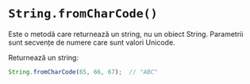 # `String.fromCharCode()`

Este o metodă care returnează un string, nu un obiect String. Parametrii sunt secvențe de numere care sunt valori Unicode.

Returnează un string:

```javascript
String.fromCharCode(65, 66, 67);  // "ABC"
```
